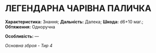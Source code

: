 ﻿# ЛЕГЕНДАРНА ЧАРІВНА ПАЛИЧКА

**Характеристика:** Знання; **Дальність:** Далека; **Шкода:** d6+10 маг.; **Обтяження:** Одноручна

**Особливість:** —

*Основна зброя - Тир 4*